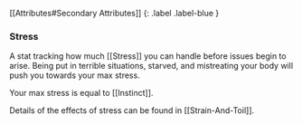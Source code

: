 [[Attributes#Secondary Attributes]]
{: .label .label-blue }

### Stress
A stat tracking how much [[Stress]] you can handle before issues begin to arise. Being put in terrible situations, starved, and mistreating your body will push you towards your max stress.

Your max stress is equal to [[Instinct]].

Details of the effects of stress can be found in [[Strain-And-Toil]].